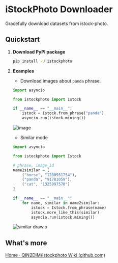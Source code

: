 # iStockPhoto Downloader

Gracefully download datasets from istock-photo.

## Quickstart

1. **Download PyPI package**

   ```bash
   pip install -U istockphoto
   ```

2. **Examples**

   - Download images about `panda` phrase. 

   ```python
   import asyncio
   
   from istockphoto import Istock
   
   if __name__ == "__main__":
       istock = Istock.from_phrase("panda")
       asyncio.run(istock.mining())
   ```
   ![image](https://github.com/QIN2DIM/istockphoto/assets/62018067/d203bf76-613f-481f-9473-ef6794a78dba)


   - Similar mode
   
   ```python
   import asyncio
   
   from istockphoto import Istock
   
   # phrase, image_id
   name2similar = [
       ("horse", "1280951754"),
       ("panda", "91781059"),
       ("cat", "1325997570")
   ]
   
   if __name__ == "__main__":
       for name, similar in name2similar:
           istock = Istock.from_phrase(name)
           istock.more_like_this(similar)
           asyncio.run(istock.mining())
   ```
   ![similar drawio](https://github.com/QIN2DIM/istockphoto/assets/62018067/60a76700-1ed5-44b4-8316-c1346e78d116)

   

## What's more

[Home · QIN2DIM/istockphoto Wiki (github.com)](https://github.com/QIN2DIM/istockphoto/wiki)
